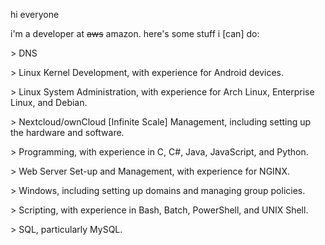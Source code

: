 hi everyone

i'm a developer at ~~aws~~ amazon. here's some stuff i [can] do:

\> DNS

\> Linux Kernel Development, with experience for Android devices.

\> Linux System Administration, with experience for Arch Linux, Enterprise Linux, and Debian.

\> Nextcloud/ownCloud [Infinite Scale] Management, including setting up the hardware and software.

\> Programming, with experience in C, C#, Java, JavaScript, and Python.

\> Web Server Set-up and Management, with experience for NGINX.

\> Windows, including setting up domains and managing group policies.

\> Scripting, with experience in Bash, Batch, PowerShell, and UNIX Shell.

\> SQL, particularly MySQL.
